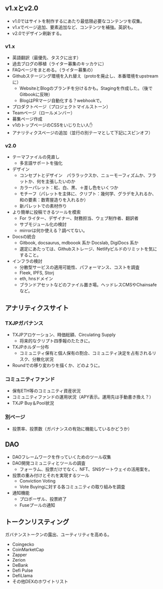 ## v1.xとv2.0
- v1.0ではサイトを制作するにあたり最低限必要なコンテンツを収集。
- v1.xでページ追加、要素追加など、コンテンツを補強。英訳も。
- v2.0でデザイン刷新する。

### v1.x
- 英語翻訳（最優先、タスクに出す）
- 過去ブログの移植（ライター募集のキッカケに）
- FAQページをまとめる。（ライター募集の）
- Githubステージング環境を入れ替え（protoを廃止し、本番環境をupstreamに）
    - WebsiteとBlogのブランチを分けるかも。Stagingを作成した。（後でGitbookに反映）
    - BlogはPRマージ自動化する？webhookで。
- プロダクトページ（プロジェクトマイルストーン）
- Teamページ（ロールメンバー）
- 募集ページ作成
- v1のトップページのCSSをいじりたい人✋
- アナリティクスページの追加（並行の別テーマとして下記にスピンオフ）

### v2.0
- テーマファイルの見直し
    - 多言語サポートを強化
- デザイン
    - コンセプトとデザイン　パララックスか、ニューモーフィズムか、フラットか、何を主張したいのか
    - カラーパレット：紅、白、黒、＋差し色をいくつか
    - モチーフ（パレットを主体に、クリプト：幾何学、グラデを入れるか、和の要素：数寄屋造りを入れるか）
    - 新パレットでの素材作り
- より簡単に投稿できるツールを模索
    - For ライター、デザイナー、財務担当、ウェブ制作者、翻訳者
    - サブモジュール化の検討
    - mirrorは何か使える？調べてない。
- Docsの統合
    - Gitbook, docsaurus, mdboook 系か Docslab, DigiDocs 系か
    - 選定にあたっては、Githubストレージ、Netlifyビルドのリミットを気にすること。
- インフラの検討
    - 分散型サービスの適用可能性、パフォーマンス、コストを調査
    - Fleek, IPFS, Storj
    - eth, hnsドメイン
    - ブランドアセットなどのファイル置き場。ヘッドレスCMSやChainsafeなど。

## アナリティクスサイト
### TXJPガバナンス
- TXJPアロケーション、時価総額、Circulating Supply
    - 将来的なクリプト四季報のたたきに。
- TXJPホルダー分布
    - コミュニティ保有と個人保有の割合、コミュニティ決定を占有されるリスク、分散化状況
- Roundでの移り変わりを描くか、どのように。

### コミュニティファンド
- 保有ETH等のコミュニティ資産状況
- コミュニティファンドの運用状況（APY表示。運用先は手動書き換え？）
- TXJP Buy＆Pool状況

### 別ページ
- 投票率、投票数（ガバナンスの有効に機能しているかどうか）

## DAO
- DAOフレームワークを作っていくためのツール収集
- DAO開発コミュニティとツールの調査
    - フォーラム、投票だけでなく、NFT、SNSゲートウェイの活用案を。
- 投票の重み付けとそれを実現するツール
    - Conviction Voting
    - Vote Buyingに対する各コミュニティの取り組みを調査
- 通知機能
    - プロポーザル、投票終了
    - Fuseプールの通知

## トークンリスティング
ガバナンストークンの露出、ユーティリティを高める。
- Coingecko
- CoinMarketCap
- Zapper
- Zerion
- DeBank
- Defi Pulse
- DefiLlama
- その他DEXのホワイトリスト

